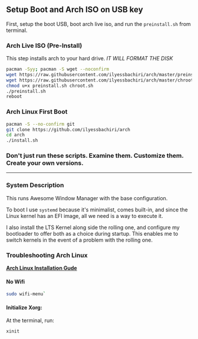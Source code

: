 ## Setup Boot and Arch ISO on USB key

First, setup the boot USB, boot arch live iso, and run the `preinstall.sh` from terminal. 

### Arch Live ISO (Pre-Install)

This step installs arch to your hard drive. *IT WILL FORMAT THE DISK*

```bash
pacman -Syy; pacman -S wget --noconfirm
wget https://raw.githubusercontent.com/ilyessbachiri/arch/master/preinstall.sh
wget https://raw.githubusercontent.com/ilyessbachiri/arch/master/chroot.sh
chmod u+x preinstall.sh chroot.sh
./preinstall.sh
reboot
```

### Arch Linux First Boot

```bash
pacman -S --no-confirm git
git clone https://github.com/ilyessbachiri/arch
cd arch
./install.sh
```

### Don't just run these scripts. Examine them. Customize them. Create your own versions.

---

### System Description
This runs Awesome Window Manager with the base configuration.

To boot I use `systemd` because it's minimalist, comes built-in, and since the Linux kernel has an EFI image, all we need is a way to execute it.

I also install the LTS Kernel along side the rolling one, and configure my bootloader to offer both as a choice during startup. This enables me to switch kernels in the event of a problem with the rolling one.

### Troubleshooting Arch Linux

__[Arch Linux Installation Gude](https://github.com/rickellis/Arch-Linux-Install-Guide)__

#### No Wifi

```bash
sudo wifi-menu`
```

#### Initialize Xorg:
At the terminal, run:

```bash
xinit
```
